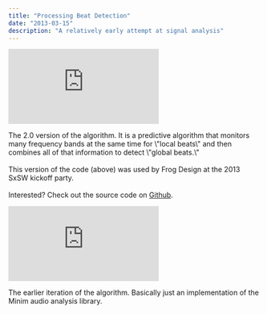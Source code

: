 ```yaml
---
title: "Processing Beat Detection"
date: "2013-03-15"
description: "A relatively early attempt at signal analysis"
---
```


<div class='down-1 embed-container'><iframe src='http://www.youtube.com/embed/QVX2F6kUaRQ' frameborder='0' allowfullscreen></iframe></div>
<p class='down-2'>The 2.0 version of the algorithm. It is a predictive algorithm that monitors many frequency bands at the same time for \"local beats\" and then combines all of that information to detect \"global beats.\"<br><br>This version of the code (above) was used by Frog Design at the 2013 SxSW kickoff party.<br><br>Interested? Check out the source code on <a href='https://github.com/kctess5/Processing-Beat-Detection' target='_blank'>Github</a>.</p>
<div class='down-3 embed-container'><iframe src='http://www.youtube.com/embed/GtMZPCQ84Qc' frameborder='0' allowfullscreen></iframe></div>
<p class='down-2'>The earlier iteration of the algorithm. Basically just an implementation of the Minim audio analysis library.</p>
